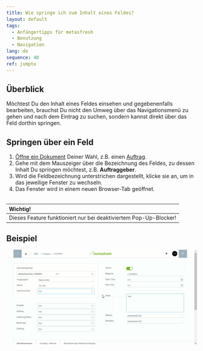 ```yaml
---
title: Wie springe ich zum Inhalt eines Feldes?
layout: default
tags:
  - Anfängertipps für metasfresh
  - Benutzung
  - Navigation
lang: de
sequence: 40
ref: jumpto
---
```


## Überblick
Möchtest Du den Inhalt eines Feldes einsehen und gegebenenfalls bearbeiten, brauchst Du nicht den Umweg über das Navigationsmenü zu gehen und nach dem Eintrag zu suchen, sondern kannst direkt über das Feld dorthin springen.

## Springen über ein Feld
1. [Öffne ein Dokument](Menu) Deiner Wahl, z.B. einen [Auftrag](Auftrag_erfassen).
1. Gehe mit dem Mauszeiger über die Bezeichnung des Feldes, zu dessen Inhalt Du springen möchtest, z.B. **Auftraggeber**.
1. Wird die Feldbezeichnung unterstrichen dargestellt, klicke sie an, um in das jeweilige Fenster zu wechseln.
1. Das Fenster wird in einem neuen Browser-Tab geöffnet.
<br><br>

| **Wichtig!** |
| :--- |
| Dieses Feature funktioniert nur bei deaktiviertem Pop-Up-Blocker! |

## Beispiel
<kbd><img src="assets/SpringezuDaten.gif" alt="GIF: Springen über ein Feld"></kbd>
